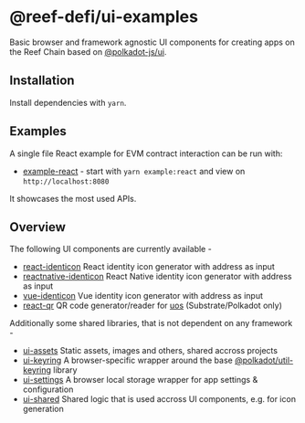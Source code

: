 # @reef-defi/ui-examples

Basic browser and framework agnostic UI components for creating apps on the Reef Chain based on
[@polkadot-js/ui](https://github.com/polkadot-js/ui).

## Installation

Install dependencies with `yarn`.

## Examples

A single file React example for EVM contract interaction can be run with:

- [example-react](packages/example-react) - start with `yarn example:react` and view on `http://localhost:8080`

It showcases the most used APIs.

## Overview

The following UI components are currently available -

- [react-identicon](packages/react-identicon/) React identity icon generator with address as input
- [reactnative-identicon](packages/reactnative-identicon/) React Native identity icon generator with address as input
- [vue-identicon](packages/vue-identicon/) Vue identity icon generator with address as input
- [react-qr](packages/react-qr/) QR code generator/reader for [uos](https://github.com/maciejhirsz/uos) (Substrate/Polkadot only)

Additionally some shared libraries, that is not dependent on any framework -

- [ui-assets](packages/ui-assets/) Static assets, images and others, shared accross projects
- [ui-keyring](packages/ui-keyring/) A browser-specific wrapper around the base [@polkadot/util-keyring](https://github.com/polkadot-js/util/) library
- [ui-settings](packages/ui-settings/) A browser local storage wrapper for app settings & configuration
- [ui-shared](packages/ui-shared) Shared logic that is used accross UI components, e.g. for icon generation

